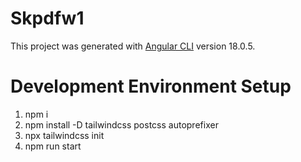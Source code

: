 # Skpdfw1

This project was generated with [Angular CLI](https://github.com/angular/angular-cli) version 18.0.5.

# Development Environment Setup
1. npm i
2. npm install -D tailwindcss postcss autoprefixer
3. npx tailwindcss init
4. npm run start
